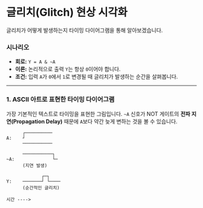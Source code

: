 # 글리치(Glitch) 현상 시각화

글리치가 어떻게 발생하는지 타이밍 다이어그램을 통해 알아보겠습니다.

### 시나리오

* **회로:** `Y = A & ~A`
* **이론:** 논리적으로 출력 `Y`는 항상 `0`이어야 합니다.
* **조건:** 입력 `A`가 `0`에서 `1`로 변경될 때 글리치가 발생하는 순간을 살펴봅니다.

---

### 1. ASCII 아트로 표현한 타이밍 다이어그램

가장 기본적인 텍스트로 타이밍을 표현한 그림입니다. `~A` 신호가 NOT 게이트의 **전파 지연(Propagation Delay)** 때문에 `A`보다 약간 늦게 변하는 것을 볼 수 있습니다.

```text
      ┌──────────
A:    ┘
      ───────────

      ───────────┐
~A:              └─
      (지연 발생)

             ┌─┐
Y:    ───────┘ └────
      (순간적인 글리치)

시간 ---->
